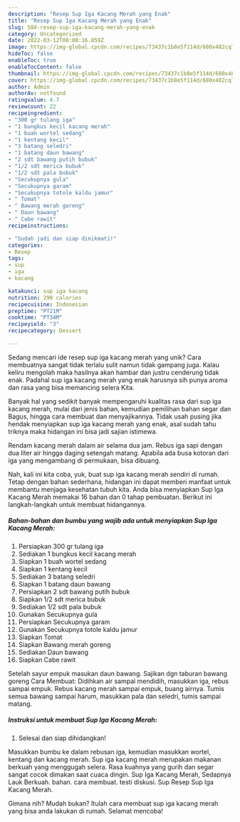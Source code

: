 ```yaml
---
description: "Resep Sup Iga Kacang Merah yang Enak"
title: "Resep Sup Iga Kacang Merah yang Enak"
slug: 584-resep-sup-iga-kacang-merah-yang-enak
category: Uncategorized
date: 2022-03-12T08:08:16.859Z
image: https://img-global.cpcdn.com/recipes/73437c1b8e5f114d/680x482cq70/sup-iga-kacang-merah-foto-resep-utama.jpg
hideToc: false
enableToc: true
enableTocContent: false
thumbnail: https://img-global.cpcdn.com/recipes/73437c1b8e5f114d/680x482cq70/sup-iga-kacang-merah-foto-resep-utama.jpg
cover: https://img-global.cpcdn.com/recipes/73437c1b8e5f114d/680x482cq70/sup-iga-kacang-merah-foto-resep-utama.jpg
author: Admin
authorAv: notfound
ratingvalue: 4.7
reviewcount: 22
recipeingredient:
- "300 gr tulang iga"
- "1 bungkus kecil kacang merah"
- "1 buah wortel sedang"
- "1 kentang kecil"
- "3 batang seledri"
- "1 batang daun bawang"
- "2 sdt bawang putih bubuk"
- "1/2 sdt merica bubuk"
- "1/2 sdt pala bubuk"
- "Secukupnya gula"
- "Secukupnya garam"
- "Secukupnya totole kaldu jamur"
- " Tomat"
- " Bawang merah goreng"
- " Daun bawang"
- " Cabe rawit"
recipeinstructions:

- "Sudah jadi dan siap dinikmati!"
categories:
- Resep
tags:
- sup
- iga
- kacang

katakunci: sup iga kacang 
nutrition: 290 calories
recipecuisine: Indonesian
preptime: "PT21M"
cooktime: "PT34M"
recipeyield: "3"
recipecategory: Dessert

---
```





Sedang mencari ide resep sup iga kacang merah yang unik? Cara membuatnya sangat tidak terlalu sulit namun tidak gampang juga. Kalau keliru mengolah maka hasilnya akan hambar dan justru cenderung tidak enak. Padahal sup iga kacang merah yang enak harusnya sih punya aroma dan rasa yang bisa memancing selera Kita.





Banyak hal yang sedikit banyak mempengaruhi kualitas rasa dari sup iga kacang merah, mulai dari jenis bahan, kemudian pemilihan bahan segar dan Bagus, hingga cara membuat dan menyajikannya. Tidak usah pusing jika hendak menyiapkan sup iga kacang merah yang enak,      asal sudah tahu triknya maka hidangan ini bisa jadi sajian istimewa.














Rendam kacang merah dalam air selama dua jam. Rebus iga sapi dengan dua liter air hingga daging setengah matang. Apabila ada busa kotoran dari iga yang mengambang di permukaan, bisa dibuang.






Nah, kali ini kita coba, yuk, buat sup iga kacang merah sendiri di rumah. Tetap dengan bahan sederhana, hidangan ini dapat memberi manfaat untuk membantu menjaga kesehatan tubuh kita. Anda bisa menyiapkan Sup Iga Kacang Merah memakai 16 bahan dan 0 tahap pembuatan. Berikut ini langkah-langkah untuk membuat hidangannya.

<!--inarticleads1-->

##### Bahan-bahan dan bumbu yang wajib ada untuk menyiapkan Sup Iga Kacang Merah:

1. Persiapkan 300 gr tulang iga
1. Sediakan 1 bungkus kecil kacang merah
1. Siapkan 1 buah wortel sedang
1. Siapkan 1 kentang kecil
1. Sediakan 3 batang seledri
1. Siapkan 1 batang daun bawang
1. Persiapkan 2 sdt bawang putih bubuk
1. Siapkan 1/2 sdt merica bubuk
1. Sediakan 1/2 sdt pala bubuk
1. Gunakan Secukupnya gula
1. Persiapkan Secukupnya garam
1. Gunakan Secukupnya totole kaldu jamur
1. Siapkan  Tomat
1. Siapkan  Bawang merah goreng
1. Sediakan  Daun bawang
1. Siapkan  Cabe rawit


Setelah sayur empuk masukan daun bawang. Sajikan dgn taburan bawang goreng Cara Membuat: Didihkan air sampai mendidih, masukkan iga, rebus sampai empuk. Rebus kacang merah sampai empuk, buang airnya. Tumis semua bawang sampai harum, masukkan pala dan seledri, tumis sampai matang. 

<!--inarticleads2-->

##### Instruksi untuk membuat Sup Iga Kacang Merah:


1. Selesai dan siap dihidangkan!

Masukkan bumbu ke dalam rebusan iga, kemudian masukkan wortel, kentang dan kacang merah. Sup iga kacang merah merupakan makanan berkuah yang menggugah selera. Rasa kuahnya yang gurih dan segar sangat cocok dimakan saat cuaca dingin. Sup Iga Kacang Merah, Sedapnya Lauk Berkuah. bahan. cara membuat. testi diskusi. Sup Resep Sup Iga Kacang Merah. 

Gimana nih? Mudah bukan? Itulah cara membuat sup iga kacang merah yang bisa anda lakukan di rumah. Selamat mencoba!
